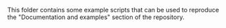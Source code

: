 This folder contains some example scripts that can be used to reproduce the "Documentation and examples" section of the repository.
